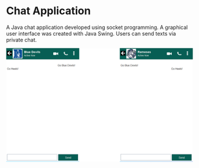 # Chat Application

A Java chat application developed using socket programming. A graphical user interface was created with Java Swing. Users can send texts via private chat.   


![](pic/Chat_Application.png) 
